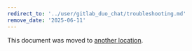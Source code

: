 ```yaml
---
redirect_to: '../user/gitlab_duo_chat/troubleshooting.md'
remove_date: '2025-06-11'
---
```


<!-- markdownlint-disable -->

This document was moved to [another location](gitlab_duo_chat/troubleshooting.md).

<!-- This redirect file can be deleted after <2025-06-11>. -->
<!-- Redirects that point to other docs in the same project expire in three months. -->
<!-- Redirects that point to docs in a different project or site (for example, link is not relative and starts with `https:`) expire in one year. -->
<!-- Before deletion, see: https://docs.gitlab.com/ee/development/documentation/redirects.html -->

